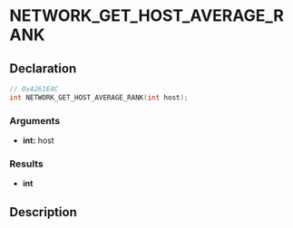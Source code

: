 # NETWORK_GET_HOST_AVERAGE_RANK

## Declaration
```cpp
// 0x4261E4C
int NETWORK_GET_HOST_AVERAGE_RANK(int host);
```

### Arguments
- **int:** host

### Results
- **int**

## Description
